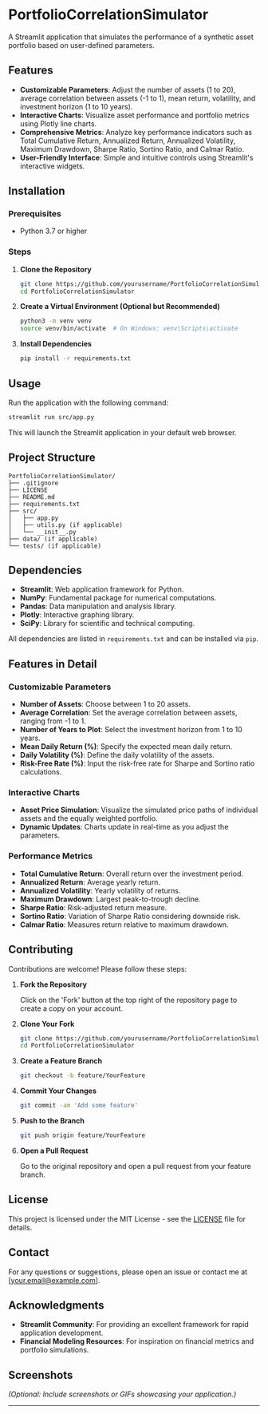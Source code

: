 
# PortfolioCorrelationSimulator

A Streamlit application that simulates the performance of a synthetic asset portfolio based on user-defined parameters.

## Features

- **Customizable Parameters**: Adjust the number of assets (1 to 20), average correlation between assets (-1 to 1), mean return, volatility, and investment horizon (1 to 10 years).
- **Interactive Charts**: Visualize asset performance and portfolio metrics using Plotly line charts.
- **Comprehensive Metrics**: Analyze key performance indicators such as Total Cumulative Return, Annualized Return, Annualized Volatility, Maximum Drawdown, Sharpe Ratio, Sortino Ratio, and Calmar Ratio.
- **User-Friendly Interface**: Simple and intuitive controls using Streamlit's interactive widgets.

## Installation

### Prerequisites

- Python 3.7 or higher

### Steps

1. **Clone the Repository**

   ```bash
   git clone https://github.com/yourusername/PortfolioCorrelationSimulator.git
   cd PortfolioCorrelationSimulator
   ```

2. **Create a Virtual Environment (Optional but Recommended)**

   ```bash
   python3 -m venv venv
   source venv/bin/activate  # On Windows: venv\Scripts\activate
   ```

3. **Install Dependencies**

   ```bash
   pip install -r requirements.txt
   ```

## Usage

Run the application with the following command:

```bash
streamlit run src/app.py
```

This will launch the Streamlit application in your default web browser.

## Project Structure

```
PortfolioCorrelationSimulator/
├── .gitignore
├── LICENSE
├── README.md
├── requirements.txt
├── src/
│   ├── app.py
│   ├── utils.py (if applicable)
│   └── __init__.py
├── data/ (if applicable)
└── tests/ (if applicable)
```

## Dependencies

- **Streamlit**: Web application framework for Python.
- **NumPy**: Fundamental package for numerical computations.
- **Pandas**: Data manipulation and analysis library.
- **Plotly**: Interactive graphing library.
- **SciPy**: Library for scientific and technical computing.

All dependencies are listed in `requirements.txt` and can be installed via `pip`.

## Features in Detail

### Customizable Parameters

- **Number of Assets**: Choose between 1 to 20 assets.
- **Average Correlation**: Set the average correlation between assets, ranging from -1 to 1.
- **Number of Years to Plot**: Select the investment horizon from 1 to 10 years.
- **Mean Daily Return (%)**: Specify the expected mean daily return.
- **Daily Volatility (%)**: Define the daily volatility of the assets.
- **Risk-Free Rate (%)**: Input the risk-free rate for Sharpe and Sortino ratio calculations.

### Interactive Charts

- **Asset Price Simulation**: Visualize the simulated price paths of individual assets and the equally weighted portfolio.
- **Dynamic Updates**: Charts update in real-time as you adjust the parameters.

### Performance Metrics

- **Total Cumulative Return**: Overall return over the investment period.
- **Annualized Return**: Average yearly return.
- **Annualized Volatility**: Yearly volatility of returns.
- **Maximum Drawdown**: Largest peak-to-trough decline.
- **Sharpe Ratio**: Risk-adjusted return measure.
- **Sortino Ratio**: Variation of Sharpe Ratio considering downside risk.
- **Calmar Ratio**: Measures return relative to maximum drawdown.

## Contributing

Contributions are welcome! Please follow these steps:

1. **Fork the Repository**

   Click on the 'Fork' button at the top right of the repository page to create a copy on your account.

2. **Clone Your Fork**

   ```bash
   git clone https://github.com/yourusername/PortfolioCorrelationSimulator.git
   cd PortfolioCorrelationSimulator
   ```

3. **Create a Feature Branch**

   ```bash
   git checkout -b feature/YourFeature
   ```

4. **Commit Your Changes**

   ```bash
   git commit -am 'Add some feature'
   ```

5. **Push to the Branch**

   ```bash
   git push origin feature/YourFeature
   ```

6. **Open a Pull Request**

   Go to the original repository and open a pull request from your feature branch.

## License

This project is licensed under the MIT License - see the [LICENSE](LICENSE) file for details.

## Contact

For any questions or suggestions, please open an issue or contact me at [your.email@example.com].

## Acknowledgments

- **Streamlit Community**: For providing an excellent framework for rapid application development.
- **Financial Modeling Resources**: For inspiration on financial metrics and portfolio simulations.

## Screenshots

*(Optional: Include screenshots or GIFs showcasing your application.)*

---


